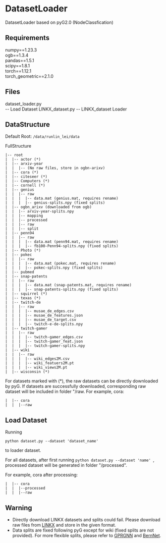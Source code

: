 # DatasetLoader
DatasetLoader based on pyG2.0 (NodeClassfication)

## Requirements
numpy==1.23.3  
ogb==1.3.4  
pandas==1.5.1  
scipy==1.8.1  
torch==1.12.1  
torch_geometric==2.1.0  

## Files
dataset_loader.py  
-- Load Dataset
LINKX_dataset.py
-- LINKX_dataset Loader

## DataStructure
Default Root: ```/data/runlin_lei/data```

FullStructure  
```
|-- root 
|  |-- actor (*)  
|  |-- arxiv-year
|  |  |-- (No raw files, store in ogbn-arixv)
|  |-- cora (*)
|  |-- citeseer (*) 
|  |-- Computers (*)
|  |-- cornell (*)
|  |-- genius
|  |  |-- raw
|  |  |  |-- data.mat (genius.mat, requires rename)
|  |  |  |-- genius-splits.npy (fixed splits)
|  |-- ogbn_arixv (downloaded from ogb)
|  |  |-- arxiv-year-splits.npy
|  |  |-- mapping
|  |  |-- processed
|  |  |-- raw
|  |  |-- split
|  |-- penn94
|  |  |-- raw
|  |  |  |-- data.mat (penn94.mat, requires rename)
|  |  |  |-- fb100-Penn94-splits.npy (fixed splits)
|  |-- Photo (*)
|  |-- pokec
|  |  |-- raw
|  |  |  |-- data.mat (pokec.mat, requires rename)
|  |  |  |-- pokec-splits.npy (fixed splits)
|  |-- pubmed
|  |-- snap-patents
|  |  |-- raw
|  |  |  |-- data.mat (snap-patents.mat, requires rename)
|  |  |  |-- snap-patents-splits.npy (fixed splits)
|  |-- squirrel (*)
|  |-- texas (*)
|  |-- twitch-de
|  |  |-- raw
|  |  |  |-- musae_de_edges.csv
|  |  |  |-- musae_de_features.json
|  |  |  |-- musae_de_target.csv
|  |  |  |-- twitch-e-de-splits.npy
|  |-- twitch-gamer
|  |  |-- raw
|  |  |  |-- twitch-gamer_edges.csv
|  |  |  |-- twitch-gamer_feat.json
|  |  |  |-- twitch-gamer-splits.npy
|  |-- wiki 
|  |  |-- raw
|  |  |  |-- wiki_edges2M.csv
|  |  |  |-- wiki_featuers2M.pt
|  |  |  |-- wiki_views2M.pt
|  |-- wisconsin (*)  
```
For datasets marked with (*), the raw datasets can be directly downloaded by pyG. 
If datasets are successfully downloaded, corresponding raw dataset will be included in folder "/raw.
For example, cora:
```
|  |-- cora 
|  |  |--raw
```

## Load Dataset
Running 
```
python dataset.py --dataset 'dataset_name'
```
to loader dataset.

For all datasets, after first running ```python dataset.py --dataset 'name' ```, processed dataset will be generated in folder "/processed".

For example, cora after processing:
```
|  |-- cora 
|  |  |--processed
|  |  |--raw
```

## Warning
* Directly download LINKX datasets and splits could fail. Please download raw files from [LINKX](https://github.com/CUAI/Non-Homophily-Large-Scale) and store in the given format.
* Data splits are fixed following pyG except for wiki (fixed splits are not provided). For more flexible splits, please refer to [GPRGNN](https://github.com/jianhao2016/GPRGNN) and [BernNet](https://github.com/ivam-he/BernNet).



